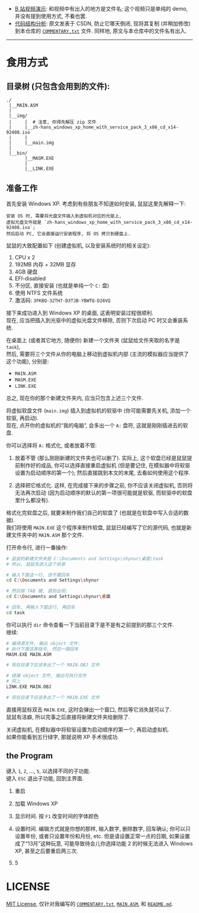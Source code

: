 - [B 站视频演示](https://www.bilibili.com/video/BV15L411w7kU?share_source=copy_web "反转了, 我不是嘉心糖, 我是雏草姬"): 和视频中有出入的地方是文件名; 这个视频只是单纯的 demo, 并没有提到使用方式, 不看也罢.
- [代码结构分析](https://blog.csdn.net/qq_66550041/article/details/122606740): 原文发表于 CSDN, 防止它哪天倒闭, 现将其复制 (并稍加修改) 到本仓库的 [`COMMENTARY.txt`](COMMENTARY.txt) 文件.  同样地, 原文与本仓库中的文件名有出入.

___

# 食用方式

## 目录树 (只包含会用到的文件):

```
./
 |__MAIN.ASM
 |
 |__img/
 |     |  # 注意, 你得先解压 zip 文件
 |     |__zh-hans_windows_xp_home_with_service_pack_3_x86_cd_x14-92408.iso
 |     |
 |     |__main.img
 |
 |__bin/
       |__MASM.EXE
       |
       |__LINK.EXE
```

## 准备工作

首先安装 Windows XP.  考虑到有些朋友不知道如何安装, 鼠鼠这里先解释一下:

    安装 OS 时, 需要将光盘文件插入到虚拟机对应的光驱上,
    虚拟光盘文件就是 `zh-hans_windows_xp_home_with_service_pack_3_x86_cd_x14-92408.iso`;
    然后启动 PC, 它会直接运行安装程序, 将 OS 拷贝到硬盘上.

鼠鼠的大致配置如下 (创建虚拟机, 以及安装系统时的相关设定):

1. CPU x 2
2. 192MB 内存 + 32MB 显存
3. 4GB 硬盘
4. EFI-disabled
5. 不分区, 直接安装 (也就是单纯一个 `C:` 盘)
6. 使用 NTFS 文件系统
7. 激活码: `3FKBQ-32TH7-D3TJB-YBWTQ-D26VQ`

接下来成功进入到 Windows XP 的桌面, 这表明安装过程很顺利.  <br />
现在, 应当把插入到光驱中的虚拟光盘文件移除, 否则下次启动 PC 时又会重装系统.

在桌面上 (或者其它地方, 随便你) 新建一个文件夹 (鼠鼠给文件夹取的名字是 `task`), <br />
然后, 需要将三个文件从你的电脑上移动到虚拟机内部 (主流的模拟器应当提供了这个功能), 分别是:

- `MAIN.ASM`
- `MASM.EXE`
- `LINK.EXE`

总之, 现在你的那个新建文件夹内, 应当只包含上述三个文件.

将虚拟软盘文件 (`main.img`) 插入到虚拟机的软驱中 (你可能需要先关机, 添加一个软驱, 再启动).  <br />
现在, 点开你的虚拟机的“我的电脑”, 会多出一个 `A:` 盘符, 这就是刚刚插进去的软盘.  <br />

你可以选择将 `A:` 格式化, 或者放着不管:

1. 放着不管 (那么刚刚新建的文件夹也可以删了).
    实际上, 这个软盘已经是鼠鼠提前制作好的成品, 你可以选择直接重启虚拟机 (但是要记住, 在模拟器中将软驱设置为启动顺序的第一个);
    然后直接跳到本文的末尾, 去看如何使用这个程序.

2. 选择把它格式化.
    这样, 在完成接下来的步骤之前, 你不应该关闭虚拟机, 否则将无法再次启动 (因为启动顺序的默认的第一项很可能就是软驱, 而软驱中的软盘里什么都没有).

格式化完软盘之后, 就要来制作我们自己的软盘了 (也就是在软盘中写入合适的数据).  <br />
我们将使用 `MAIN.EXE` 这个程序来制作软盘, 鼠鼠已经编写了它的源代码, 也就是新建文件夹中的 `MAIN.ASM` 那个文件.

打开命令行, 进行一番操作:

```bash
# 鼠鼠的新建文件夹是 C:\Documents and Settings\shynur\桌面\task
# 所以, 鼠鼠先进入这个目录

# 输入下面这一行, 但不要回车
cd C:\Documents and Settings\shynur

# 然后按 TAB 键, 直到出现:
cd C:\Documents and Settings\shynur\桌面

# 回车, 再输入下面这行, 再回车
cd task
```

你可以执行 `dir` 命令查看一下当前目录下是不是有之前提到的那三个文件.  <br />
继续:

```bash
# 编译源文件, 输出 object 文件:
# 执行下面这条指令, 然后一路回车
MASM.EXE MAIN.ASM

# 现在目录下应该多出了一个 MAIN.OBJ 文件

# 链接 object 文件, 输出可执行文件
# 同上
LINK.EXE MAIN.OBJ

# 现在目录下应该多出了一个 MAIN.EXE 文件
```

直接用鼠标双击 `MAIN.EXE`, 这时会弹出一个窗口, 然后等它消失就可以了.  <br />
鼠鼠有洁癖, 所以完事之后直接将新建文件夹给删除了.

关闭虚拟机, 在模拟器中将软驱设置为启动顺序的第一个, 再启动虚拟机.  <br />
如果你能看到五行绿字, 那就说明 XP 手术很成功.

## the Program

键入 `1`, `2`, ..., `5`, 以选择不同的子功能.  <br />
键入 `ESC` 退出子功能, 回到主界面.

1. 重启

2. 加载 Windows XP

3. 显示时间.
    按 `F1` 改变时间的字体颜色

4. 设置时间.
    编辑方式就是你想的那样, 输入数字, 删除数字, 回车确认; 你可以只设置年份, 或者只设置年份和月份, etc.
    但是请设置正常一点的日期, 如果设置成了“13月”这种玩意, 可能导致待会儿你选择功能 2 的时候无法进入 Windows XP, 甚至之后要重启两三次.

5. 5

# LICENSE

[MIT License](./LICENSE), 仅针对我编写的 [`COMMENTARY.txt`](./COMMENTARY.txt), [`MAIN.ASM`](./MAIN.ASM), 和 [`README.md`](./README.md).
